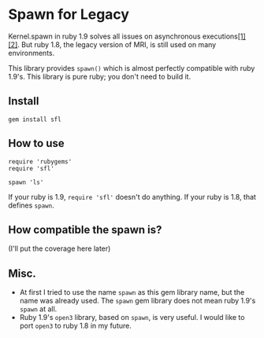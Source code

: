 # Spawn for Legacy

Kernel.spawn in ruby 1.9 solves all issues on asynchronous executions[[1]](http://ujihisa.blogspot.com/2010/03/how-to-run-external-command.html)[[2]](http://ujihisa.blogspot.com/2010/03/all-about-spawn.html).
But ruby 1.8, the legacy version of MRI, is still used on many environments.

This library provides `spawn()` which is almost perfectly compatible with ruby 1.9's.
This library is pure ruby; you don't need to build it.

## Install

    gem install sfl

## How to use

    require 'rubygems'
    require 'sfl'
    
    spawn 'ls'

If your ruby is 1.9, `require 'sfl'` doesn't do anything. If your ruby is 1.8, that defines `spawn`.

## How compatible the spawn is?

(I'll put the coverage here later)

## Misc.

* At first I tried to use the name `spawn` as this gem library name, but the name was already used. The `spawn` gem library does not mean ruby 1.9's `spawn` at all.
* Ruby 1.9's `open3` library, based on `spawn`, is very useful. I would like to port `open3` to ruby 1.8 in my future.
